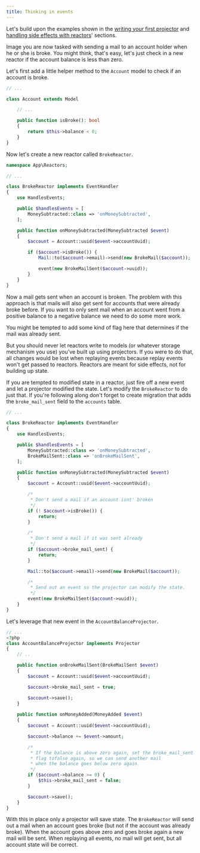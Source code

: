 ```yaml
---
title: Thinking in events
---
```


Let's build upon the examples shown in the [writing your first projector](/laravel-event-projector/v1/basic-usage/writing-your-first-projector) and [handling side effects with reactors](https://docs.spatie.be/laravel-event-projector/v1/basic-usage/handling-side-effects-using-reactors)' sections. 

Image you are now tasked with sending a mail to an account holder when he or she is broke. You might think, that's easy, let's just check in a new reactor if the account balance is less than zero.

Let's first add a little helper method to the `Account` model to check if an account is broke.

```php
// ...

class Account extends Model

    // ...

    public function isBroke(): bool
    {
        return $this->balance < 0;
    }
}
```

Now let's create a new reactor called `BrokeReactor`.

```php
namespace App\Reactors;

// ...

class BrokeReactor implements EventHandler
{
    use HandlesEvents;

    public $handlesEvents = [
        MoneySubtracted::class => 'onMoneySubtracted',
    ];

    public function onMoneySubtracted(MoneySubtracted $event)
    {
        $account = Account::uuid($event->accountUuid);

        if ($account->isBroke()) {
            Mail::to($account->email)->send(new BrokeMail($account));

            event(new BrokeMailSent($account->uuid));
        }
    }
}
```

Now a mail gets sent when an account is broken. The problem with this approach is that mails will also get sent for accounts that were already broke before. If you want to only sent mail when an account went from a positive balance to a negative balance we need to do some more work.

You might be tempted to add some kind of flag here that determines if the mail was already sent.

But you should never let reactors   write to models (or whatever storage mechanism you use) you've built up using projectors. If you were to do that, all changes would be lost when replaying events because replay events won't get passed to reactors. Reactors are meant for side effects, not for building up state.

If you are tempted to modified state in a reactor, just fire off a new event and let a projector modified the state. Let's modify the `BrokeReactor` to do just that. If you're following along don't forget to create migration that adds the `broke_mail_sent` field to the `accounts` table.

```php
// ...

class BrokeReactor implements EventHandler
{
    use HandlesEvents;

    public $handlesEvents = [
        MoneySubtracted::class => 'onMoneySubtracted',
        BrokeMailSent::class => 'onBrokeMailSent',
    ];

    public function onMoneySubtracted(MoneySubtracted $event)
    {
        $account = Account::uuid($event->accountUuid);

        /*
         * Don't send a mail if an account isnt' broken
         */
        if (! $account->isBroke()) {
            return;
        }

        /*
         * Don't send a mail if it was sent already
         */
        if ($account->broke_mail_sent) {
            return;
        }

        Mail::to($account->email)->send(new BrokeMail($account));

        /*
         * Send out an event so the projector can modify the state.
         */
        event(new BrokeMailSent($account->uuid));
    }
}
```

Let's leverage that new event in the `AccountBalanceProjector`. 

```php
// ...
<?php
class AccountBalanceProjector implements Projector
{
    // ..

    public function onBrokeMailSent(BrokeMailSent $event)
    {
        $account = Account::uuid($event->accountUuid);

        $account->broke_mail_sent = true;

        $account->save();
    }
    
    public function onMoneyAdded(MoneyAdded $event)
    {
        $account = Account::uuid($event->accountUuid);

        $account->balance += $event->amount;

        /*
         * If the balance is above zero again, set the broke_mail_sent
         * flag tofalse again, so we can send another mail
         * when the balance goes below zero again.
         */
        if ($account->balance >= 0) {
            $this->broke_mail_sent = false;
        }

        $account->save();
    }
}
```

With this in place only a projector will save state. The `BrokeReactor` will send out a mail when an account goes broke (but not if the account was already broke). When the account goes above zero and goes broke again a new mail will be sent.  When replaying all events, no mail will get sent, but all account state will be correct.
